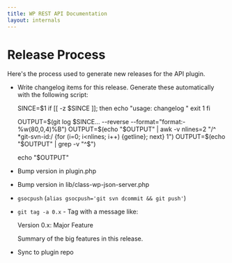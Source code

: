 ```yaml
---
title: WP REST API Documentation
layout: internals
---
```


Release Process
===============
Here's the process used to generate new releases for the API plugin.

* Write changelog items for this release. Generate these automatically with the
  following script:

	SINCE=$1
	if [[ -z $SINCE ]]; then
		echo "usage: changelog <since>"
		exit 1
	fi

	OUTPUT=$(git log $SINCE... --reverse --format="format:- %w(80,0,4)%B")
	OUTPUT=$(echo "$OUTPUT" | awk -v nlines=2 "/^ *git-svn-id:/ {for (i=0; i<nlines; i++) {getline}; next} 1")
	OUTPUT=$(echo "$OUTPUT" | grep -v "^$")

	echo "$OUTPUT"

* Bump version in plugin.php
* Bump version in lib/class-wp-json-server.php
* `gsocpush` (`alias gsocpush='git svn dcommit && git push'`)
* `git tag -a 0.x` - Tag with a message like:

	Version 0.x: Major Feature

	Summary of the big features in this release.

* Sync to plugin repo
